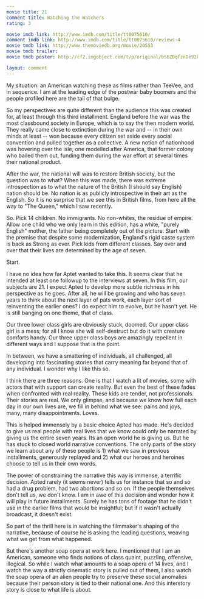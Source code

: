 ```yaml
---
movie title: 21
comment title: Watching the Watchers
rating: 3

movie imdb link: http://www.imdb.com/title/tt0075610/
comment imdb link: http://www.imdb.com/title/tt0075610/reviews-4
movie tmdb link: http://www.themoviedb.org/movie/20553
movie tmdb trailer: 
movie tmdb poster: http://cf2.imgobject.com/t/p/original/bS6ZDqfznDe92kvpE9OuUzfdLWE.jpg

layout: comment
---
```


My situation: an American watching these as films rather than TeeVee, and in sequence. I am at the leading edge of the postwar baby boomers and the people profiled here are the tail of that bulge.

So my perspectives are quite different than the audience this was created for, at least through this third installment. England before the war was the most classbound society in Europe, which is to say the then modern world. They really came close to extinction during the war and -- in their own minds at least -- won because every citizen set aside every social convention and pulled together as a collective. A new notion of nationhood was hovering over the isle, one modelled after America, that former colony who bailed them out, funding them during the war effort at several times their national product.

After the war, the national will was to restore British society, but the question was to what? When this was made, there was extreme introspection as to what the nature of the British (I should say English) nation should be. No nation is as publicly introspective in their art as the English. So it is no surprise that we see this in British films, from here all the way to "The Queen," which I saw recently.

So. Pick 14 children. No immigrants. No non-whites, the residue of empire. Allow one child who we only learn in this edition, has a white, "purely English" mother, the father being completely out of the picture. Start with the premise that despite some modernization, England's rigid caste system is back as Strong as ever. Pick kids from different classes. Say over and over that their lives are determined by the age of seven.

Start.

I have no idea how far Aptet wanted to take this. It seems clear that he intended at least one followup to the interviews at seven. In this film, our subjects are 21. I expect Apted to develop more subtle richness in his perspective as he goes. After all, he will be growing and who has seven years to think about the next layer of pats work, each layer sort of reinventing the earlier ones? I do expect him to evolve, but he hasn't yet. He is still banging on one theme, that of class.

Our three lower class girls are obviously stuck, doomed. Our upper class girl is a mess; for all I know she will self-destruct but do it with creature comforts handy. Our three upper class boys are amazingly repellent in different ways and I suppose that is the point.

In between, we have a smattering of individuals, all challenged, all developing into fascinating stories that carry meaning far beyond that of any individual. I wonder why I like this so.

I think there are three reasons. One is that I watch a lit of movies, some with actors that with support can create reality. But even the best of these fades when confronted with real reality. These kids are tender, not professionals. Their stories are real. We only glimpse, and because we know how full each day in our own lives are, we fill in behind what we see: pains and joys, many, many disappointments. Loves.

This is helped immensely by a basic choice Apted has made. He's decided to give us real people with real lives that we know could only be narrated by giving us the entire seven years. Its an open world he is giving us. But he has stuck to closed world narrative conventions. The only parts of the story we learn about any of these people is 1) what we saw in previous installments, generously replayed and 2) what our heroes and heroines choose to tell us in their own words.

The power of constraining the narrative this way is immense, a terrific decision. Apted rarely (it seems never) tells us for instance that so and so had a drug problem, had two abortions and so on. If the people themselves don't tell us, we don't know. I am in awe of this decision and wonder how it will play in future installments. Surely he has tons of footage that he didn't use in the earlier films that would be insightful; but if it wasn't actually broadcast, it doesn't exist.

So part of the thrill here is in watching the filmmaker's shaping of the narrative, because of course he is asking the leading questions, weaving what we get from what happened.

But there's another soap opera at work here. I mentioned that I am an American, someone who finds notions of class quaint, puzzling, offensive, illogical. So while I watch what amounts to a soap opera of 14 lives, and I watch the way a strictly cinematic story is pulled out of them, I also watch the soap opera of an alien people try to preserve these social anomalies because their person story is tied to their national one. And this interstory story is close to what life is about.